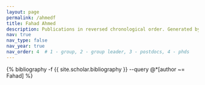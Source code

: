 ```yaml
---
layout: page
permalink: /ahmedf
title: Fahad Ahmed
description: Publications in reversed chronological order. Generated by jekyll-scholar.
nav: true
nav_type: false
nav_year: true
nav_order: 4  # 1 - group, 2 - group leader, 3 - postdocs, 4 - phds
---
```


<!-- _pages/ahmedf.md -->
<div class="publications">

{% bibliography -f {{ site.scholar.bibliography }} --query @*[author ~= Fahad] %}

</div>
